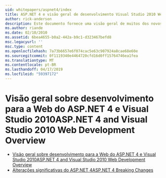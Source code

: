 ```yaml
---
uid: whitepapers/aspnet4/index
title: ASP.NET 4 e visão geral de desenvolvimento Visual Studio 2010 Web | Microsoft Docs
author: rick-anderson
description: Este documento fornece uma visão geral de muitos dos novos recursos do ASP.NET que estão incluídos no.NET Framework 4 e no Visual Studio 2010.
ms.author: riande
ms.date: 02/10/2010
ms.assetid: 6bea4655-b0a2-442a-b9c1-d323467befd8
msc.legacyurl: ''
msc.type: content
ms.openlocfilehash: 7a73b6657e6f074cac5e63c907924a8cae68e60e
ms.sourcegitcommit: 0f1119340e4464720cfd16d0ff15764746ea1fea
ms.translationtype: MT
ms.contentlocale: pt-BR
ms.lasthandoff: 04/17/2019
ms.locfileid: "59397172"
---
```

# <a name="aspnet-4-and-visual-studio-2010-web-development-overview"></a><span data-ttu-id="dde20-103">Visão geral sobre desenvolvimento para a Web do ASP.NET 4 e Visual Studio 2010</span><span class="sxs-lookup"><span data-stu-id="dde20-103">ASP.NET 4 and Visual Studio 2010 Web Development Overview</span></span>

- [<span data-ttu-id="dde20-104">Visão geral sobre desenvolvimento para a Web do ASP.NET 4 e Visual Studio 2010</span><span class="sxs-lookup"><span data-stu-id="dde20-104">ASP.NET 4 and Visual Studio 2010 Web Development Overview</span></span>](overview.md)
- [<span data-ttu-id="dde20-105">Alterações significativas do ASP.NET 4</span><span class="sxs-lookup"><span data-stu-id="dde20-105">ASP.NET 4 Breaking Changes</span></span>](breaking-changes.md)
